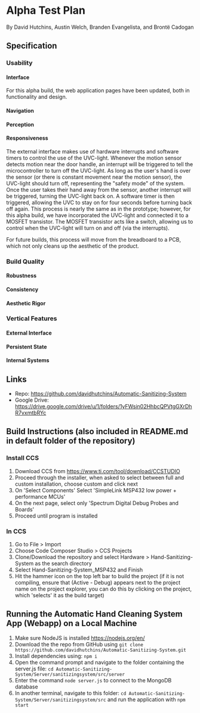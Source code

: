 # Alpha Test Plan   

By David Hutchins, Austin Welch, Branden Evangelista, and Brontë Cadogan

## Specification

### Usability
#### Interface
For this alpha build, the web application pages have been updated, both in functionality and design.

#### Navigation

#### Perception

#### Responsiveness
The external interface makes use of hardware interrupts and software timers to control the use of the UVC-light. Whenever the
motion sensor detects motion near the door handle, an interrupt will be triggered to tell the microcontroller to turn off the
UVC-light. As long as the user's hand is over the sensor (or there is constant movement near the motion sensor), the UVC-light should turn off, representing the "safety mode" of the system. Once the user takes their hand away from the sensor, another interrupt will be triggered, turning the UVC-light back on. A software timer is then triggered, allowing the UVC to stay on for four seconds before turning back off again. This process is nearly the same as in the prototype; however, for this alpha build, we have incorporated the UVC-light and connected it to a MOSFET transistor. The MOSFET transistor acts like a switch, allowing us to control when the UVC-light will turn on and off (via the interrupts).

For future builds, this process will move from the breadboard to a PCB, which not only cleans up the aesthetic of the product.

### Build Quality
#### Robustness

#### Consistency

#### Aesthetic Rigor

### Vertical Features
#### External Interface

#### Persistent State

#### Internal Systems



## Links
- Repo: https://github.com/davidhutchins/Automatic-Sanitizing-System
- Google Drive: https://drive.google.com/drive/u/1/folders/1yFWsin02HhbcQPVtgGXrDhR7vxmtbRYc

## Build Instructions (also included in README.md in default folder of the repository)
### Install CCS
1. Download CCS from https://www.ti.com/tool/download/CCSTUDIO
2. Proceed through the installer, when asked to select between full and custom installation, choose custom and click next
3. On 'Select Components' Select 'SimpleLink MSP432 low power + performance MCUs'
4. On the next page, select only 'Spectrum Digital Debug Probes and Boards'
5. Proceed until program is installed

### In CCS
1. Go to File > Import 
2. Choose Code Composer Studio > CCS Projects
3. Clone/Download the repository and select Hardware > Hand-Sanitizing-System as the search directory
4. Select Hand-Sanitizing-System_MSP432 and Finish
5. Hit the hammer icon on the top left bar to build the project (if it is not compiling, ensure that (Active - Debug) appears next to the project name on the project explorer, you can do this by clicking on the project, which 'selects' it as the build target)

## Running the Automatic Hand Cleaning System App (Webapp) on a Local Machine
1. Make sure NodeJS is installed https://nodejs.org/en/
2. Download the the repo from GitHub using 
    `git clone https://github.com/davidhutchins/Automatic-Sanitizing-System.git`
3. Install dependencies using: `npm i`
4. Open the command prompt and navigate to the folder containing the server.js file:
   `cd Automatic-Sanitizing-System/Server/sanitizingsystem/src/server`
5. Enter the command `node server.js` to connect to the MongoDB database
6. In another terminal, navigate to this folder:
   `cd Automatic-Sanitizing-System/Server/sanitizingsystem/src`
and run the application with `npm start`